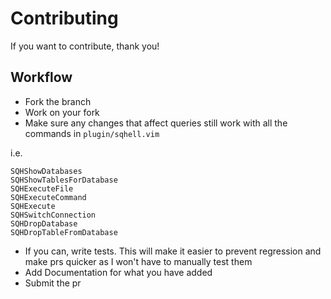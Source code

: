 # Contributing

If you want to contribute, thank you!


## Workflow

- Fork the branch
- Work on your fork
- Make sure any changes that affect queries still work with all the commands in `plugin/sqhell.vim`

i.e.
```
SQHShowDatabases
SQHShowTablesForDatabase
SQHExecuteFile
SQHExecuteCommand
SQHExecute
SQHSwitchConnection
SQHDropDatabase
SQHDropTableFromDatabase
```

- If you can, write tests. This will make it easier to prevent regression and make prs quicker as I
  won't have to manually test them
- Add Documentation for what you have added
- Submit the pr
